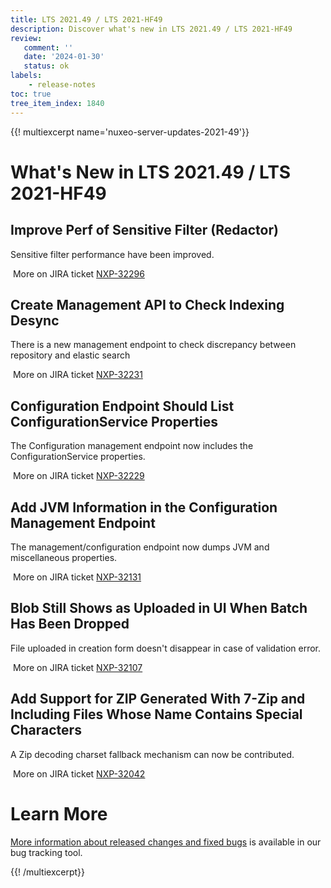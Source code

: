```yaml
---
title: LTS 2021.49 / LTS 2021-HF49
description: Discover what's new in LTS 2021.49 / LTS 2021-HF49
review:
   comment: ''
   date: '2024-01-30'
   status: ok
labels:
    - release-notes
toc: true
tree_item_index: 1840
---
```


{{! multiexcerpt name='nuxeo-server-updates-2021-49'}}
# What's New in LTS 2021.49 / LTS 2021-HF49

## Improve Perf of Sensitive Filter (Redactor)


Sensitive filter performance have been improved.

<i class="fa fa-long-arrow-right" aria-hidden="true"></i>&nbsp;More on JIRA ticket [NXP-32296](https://jira.nuxeo.com/browse/NXP-32296)

## Create Management API to Check Indexing Desync


There is a new management endpoint to check discrepancy between repository and elastic search

<i class="fa fa-long-arrow-right" aria-hidden="true"></i>&nbsp;More on JIRA ticket [NXP-32231](https://jira.nuxeo.com/browse/NXP-32231)

## Configuration Endpoint Should List ConfigurationService Properties


The Configuration management endpoint now includes the ConfigurationService properties.

<i class="fa fa-long-arrow-right" aria-hidden="true"></i>&nbsp;More on JIRA ticket [NXP-32229](https://jira.nuxeo.com/browse/NXP-32229)

## Add JVM Information in the Configuration Management Endpoint


The management/configuration endpoint now dumps JVM and miscellaneous properties.

<i class="fa fa-long-arrow-right" aria-hidden="true"></i>&nbsp;More on JIRA ticket [NXP-32131](https://jira.nuxeo.com/browse/NXP-32131)

## Blob Still Shows as Uploaded in UI When Batch Has Been Dropped


File uploaded in creation form doesn't disappear in case of validation error.

<i class="fa fa-long-arrow-right" aria-hidden="true"></i>&nbsp;More on JIRA ticket [NXP-32107](https://jira.nuxeo.com/browse/NXP-32107)

## Add Support for ZIP Generated With 7-Zip and Including Files Whose Name Contains Special Characters


A Zip decoding charset fallback mechanism can now be contributed.

<i class="fa fa-long-arrow-right" aria-hidden="true"></i>&nbsp;More on JIRA ticket [NXP-32042](https://jira.nuxeo.com/browse/NXP-32042)


# Learn More

[More information about released changes and fixed bugs](https://jira.nuxeo.com/secure/ReleaseNote.jspa?projectId=10011&version=22672) is available in our bug tracking tool.

{{! /multiexcerpt}}
